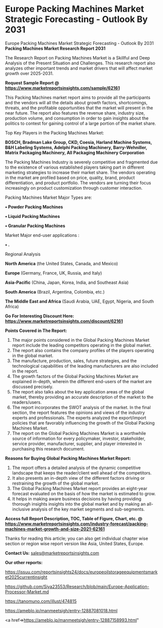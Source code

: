 # Europe Packing Machines Market Strategic Forecasting - Outlook By 2031
 Europe Packing Machines Market Strategic Forecasting - Outlook By 2031
<strong>Packing Machines Market Research Report 2031</strong>

The Research Report on Packing Machines Market is a Skillful and Deep Analysis of the Present Situation and Challenges. This research report also analyzes other important trends and market drivers that will affect market growth over 2025-2031.

<strong>Request Sample Report @ <a href=https://www.marketreportsinsights.com/sample/62161>https://www.marketreportsinsights.com/sample/62161</a></strong>

This Packing Machines market report aims to provide all the participants and the vendors will all the details about growth factors, shortcomings, threats, and the profitable opportunities that the market will present in the near future. The report also features the revenue share, industry size, production volume, and consumption in order to gain insights about the politics to contest for gaining control of a large portion of the market share.

Top Key Players in the Packing Machines Market:

<strong>BOSCH, Bradman Lake Group, CKD, Coesia, Harland Machine Systems, B&H Labeling Systems, Adelphi Packing Machinery, Barry-Wehniller, Matrix Packaging Machinery, All Packaging Machinery Corporation</strong>

The Packing Machines Industry is severely competitive and fragmented due to the existence of various established players taking part in different marketing strategies to increase their market share. The vendors operating in the market are profiled based on price, quality, brand, product differentiation, and product portfolio. The vendors are turning their focus increasingly on product customization through customer interaction.

Packing Machines Market Major Types are:

<strong>• Powder Packing Machines

• Liquid Packing Machines

• Granular Packing Machines</strong>

Market Major end-user applications :

<strong>• .</strong>

Regional Analysis

</u><strong><b>North America</b></strong> (the United States, Canada, and Mexico)

<strong><b>Europe </b></strong>(Germany, France, UK, Russia, and Italy)

<strong><b>Asia-Pacific</b></strong> (China, Japan, Korea, India, and Southeast Asia)

<strong><b>South America</b></strong> (Brazil, Argentina, Colombia, etc.)

<strong><b>The Middle East and Africa</b></strong> (Saudi Arabia, UAE, Egypt, Nigeria, and South Africa)

<strong>Go For Interesting Discount Here: <a href=https://www.marketreportsinsights.com/discount/62161>https://www.marketreportsinsights.com/discount/62161</a></strong>

<strong>Points Covered in The Report:</strong>
<ol>
  <li>The major points considered in the Global Packing Machines Market report include the leading competitors operating in the global market.</li>
  <li>The report also contains the company profiles of the players operating in the global market.</li>
  <li>The manufacture, production, sales, future strategies, and the technological capabilities of the leading manufacturers are also included in the report.</li>
  <li>The growth factors of the Global Packing Machines Market are explained in-depth, wherein the different end-users of the market are discussed precisely.</li>
  <li>The report also talks about the key application areas of the global market, thereby providing an accurate description of the market to the readers/users.</li>
  <li>The report incorporates the SWOT analysis of the market. In the final section, the report features the opinions and views of the industry experts and professionals. The experts analyzed the export/import policies that are favorably influencing the growth of the Global Packing Machines Market.</li>
  <li>The report on the Global Packing Machines Market is a worthwhile source of information for every policymaker, investor, stakeholder, service provider, manufacturer, supplier, and player interested in purchasing this research document.</li>
</ol>
<strong>Reasons for Buying Global Packing Machines Market Report:</strong>

<ol>
  <li>The report offers a detailed analysis of the dynamic competitive landscape that keeps the reader/client well ahead of the competitors.</li>
  <li>It also presents an in-depth view of the different factors driving or restraining the growth of the global market.</li>
  <li>The Global Packing Machines Market report provides an eight-year forecast evaluated on the basis of how the market is estimated to grow.</li>
  <li>It helps in making aware business decisions by having providing thorough insights insights into the global market and by making an all-inclusive analysis of the key market segments and sub-segments.</li>
</ol>
<strong>Access full Report Description, TOC, Table of Figure, Chart, etc. @ <a href=https://www.marketreportsinsights.com/industry-forecast/packing-machines-market-growth-and-size-2021-62161>https://www.marketreportsinsights.com/industry-forecast/packing-machines-market-growth-and-size-2021-62161</a></strong>


Thanks for reading this article; you can also get individual chapter wise section or region wise report version like Asia, United States, Europe.

<strong>Contact Us:</strong>
sales@marketreportsinsights.com

<strong>Our other reports:</strong>

<a href=https://issuu.com/reportsinsights24/docs/europeoilstorageequipmentsmarket2025currentinsight>https://issuu.com/reportsinsights24/docs/europeoilstorageequipmentsmarket2025currentinsight</a>

<a href=https://github.com/Siya23553/Research/blob/main/Europe-Application-Processor-Market.md>https://github.com/Siya23553/Research/blob/main/Europe-Application-Processor-Market.md</a>

<a href=https://tanomuno.com/illust/474815>https://tanomuno.com/illust/474815</a>

<a href=https://ameblo.jp/manmeetsigh/entry-12887081018.html>https://ameblo.jp/manmeetsigh/entry-12887081018.html</a>

<a href=>https://ameblo.jp/manmeetsigh/entry-12887158993.html</a>"
